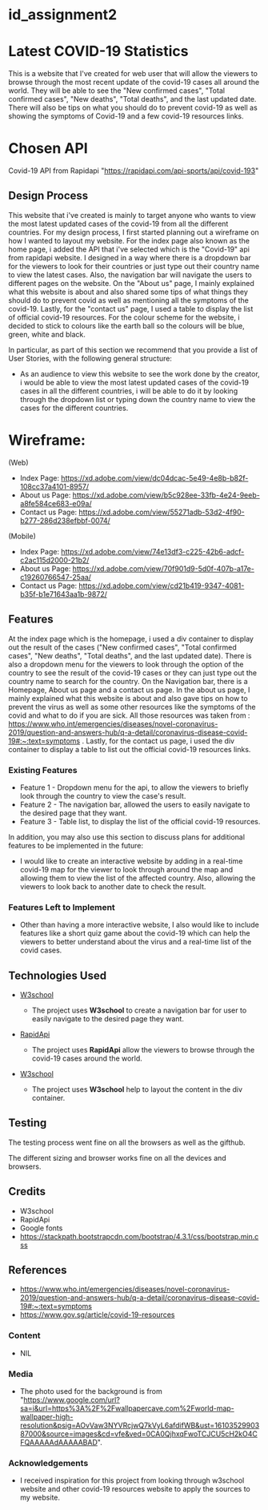 # id_assignment2

# Latest COVID-19 Statistics

This is a website that I've created for web user that will allow the viewers to browse through the most recent update of the covid-19 cases all around the world. They will be able to see the "New confirmed cases", "Total confirmed cases", "New deaths", "Total deaths", and the last updated date. There will also be tips on what you should do to prevent covid-19 as well as showing the symptoms of Covid-19 and a few covid-19 resources links.

# Chosen API

Covid-19 API from Rapidapi "https://rapidapi.com/api-sports/api/covid-193"

## Design Process

This website that i've created is mainly to target anyone who wants to view the most latest updated cases of the covid-19 from all the different countries. For my design process, I first started planning out a wireframe on how I wanted to layout my website. For the index page also known as the home page, i added the API that i've selected which is the "Covid-19" api from rapidapi website. I designed in a way where there is a dropdown bar for the viewers to look for their countries or just type out their country name to view the latest cases. Also, the navigation bar will navigate the users to different pages on the website. On the "About us" page, I mainly explained what this website is about and also shared some tips of what things they should do to prevent covid as well as mentioning all the symptoms of the covid-19. Lastly, for the "contact us" page, I used a table to display the list of official covid-19 resources. 
For the colour scheme for the website, i decided to stick to colours like the earth ball so the colours will be blue, green, white and black.


In particular, as part of this section we recommend that you provide a list of User Stories, with the following general structure:
- As an audience to view this website to see the work done by the creator, i would be able to view the most latest updated cases of the covid-19 cases in all the different countries, i will be able to do it by looking through the dropdown list or typing down the country name to view the cases for the different countries.


# Wireframe:

(Web)
- Index Page: https://xd.adobe.com/view/dc04dcac-5e49-4e8b-b82f-108cc37a4101-8957/   
- About us Page: https://xd.adobe.com/view/b5c928ee-33fb-4e24-9eeb-a8fe584ce683-e09a/ 
- Contact us Page: https://xd.adobe.com/view/55271adb-53d2-4f90-b277-286d238efbbf-0074/  

(Mobile)
- Index Page: https://xd.adobe.com/view/74e13df3-c225-42b6-adcf-c2ac115d2000-21b2/     
- About us Page: https://xd.adobe.com/view/70f901d9-5d0f-407b-a17e-c19260766547-25aa/   
- Contact us Page: https://xd.adobe.com/view/cd21b419-9347-4081-b35f-b1e71643aa1b-9872/  

## Features

At the index page which is the homepage, i used a div container to display out the result of the cases ("New confirmed cases", "Total confirmed cases", "New deaths", "Total deaths", and the last updated date). There is also a dropdown menu for the viewers to look through the option of the country to see the result of the covid-19 cases or they can just type out the country name to search for the country.
On the Navigation bar, there is a Homepage, About us page and a contact us page. In the about us page, I mainly explained what this website is about and also gave tips on how to prevent the virus as well as some other resources like the symptoms of the covid and what to do if you are sick. All those resources was taken from : https://www.who.int/emergencies/diseases/novel-coronavirus-2019/question-and-answers-hub/q-a-detail/coronavirus-disease-covid-19#:~:text=symptoms . Lastly, for the contact us page, i used the div container to display a table to list out the official covid-19 resources links. 

### Existing Features
- Feature 1 - Dropdown menu for the api, to allow the viewers to briefly look through the country to view the case's result.
- Feature 2 - The navigation bar, allowed the users to easily navigate to the desired page that they want.
- Feature 3 - Table list, to display the list of the official covid-19 resources.

In addition, you may also use this section to discuss plans for additional features to be implemented in the future:
- I would like to create an interactive website by adding in a real-time covid-19 map for the viewer to look through around the map and allowing them to view the list of the affected country. Also, allowing the viewers to look back to another date to check the result.

### Features Left to Implement
- Other than having a more interactive website, I also would like to include features like a short quiz game about the covid-19 which can help the viewers to better understand about the virus and a real-time list of the covid cases.


## Technologies Used



- [W3school](https://www.w3schools.com/css/css_navbar.asp)
    - The project uses **W3school** to create a navigation bar for user to easily navigate to the desired page they want.

- [RapidApi](https://rapidapi.com/api-sports/api/covid-193)
    - The project uses **RapidApi** allow the viewers to browse through the covid-19 cases around the world.

- [W3school](https://www.w3schools.com/css/css3_box-sizing.asp)
    - The project uses **W3school** help to layout the content in the div container.


## Testing

The testing process went fine on all the browsers as well as the gifthub.

The different sizing and browser works fine on all the devices and browsers.

## Credits

- W3school
- RapidApi
- Google fonts
- https://stackpath.bootstrapcdn.com/bootstrap/4.3.1/css/bootstrap.min.css 

## References 

- https://www.who.int/emergencies/diseases/novel-coronavirus-2019/question-and-answers-hub/q-a-detail/coronavirus-disease-covid-19#:~:text=symptoms
- https://www.gov.sg/article/covid-19-resources


### Content
- NIL

### Media
- The photo used for the background is from "https://www.google.com/url?sa=i&url=https%3A%2F%2Fwallpapercave.com%2Fworld-map-wallpaper-high-resolution&psig=AOvVaw3NYVRcjwQ7kVyL6afdifWB&ust=1610352990387000&source=images&cd=vfe&ved=0CA0QjhxqFwoTCJCU5cH2kO4CFQAAAAAdAAAAABAD".

### Acknowledgements

- I received inspiration for this project from looking through w3school website and other covid-19 resources website to apply the sources to my website.
